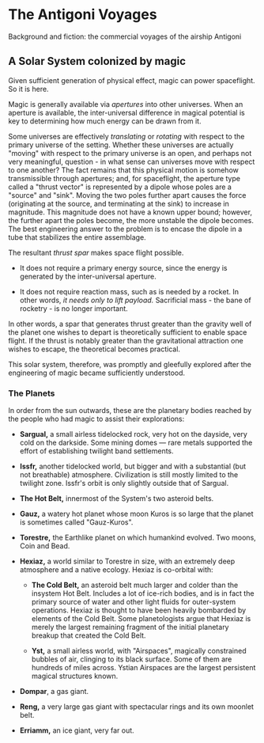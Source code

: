 # The Antigoni Voyages
Background and fiction: the commercial voyages of the airship Antigoni

## A Solar System colonized by magic

Given sufficient generation of physical effect, magic can power spaceflight. So it is here.

Magic is generally available via _apertures_ into other universes. When an aperture is available, the inter-universal difference in magical potential is key to determining how much energy can be drawn from it.

Some universes are effectively _translating_ or _rotating_ with respect to the primary universe of the setting. Whether these universes are actually "moving" with respect to the primary universe is an open, and perhaps not very meaningful, question - in what sense can universes move with respect to one another? The fact remains that this physical motion is somehow transmissible through apertures; and, for spaceflight, the aperture type called a "thrust vector" is represented by a dipole whose poles are a "source" and "sink". Moving the two poles further apart causes the force (originating at the source, and terminating at the sink) to increase in magnitude. This magnitude does not have a known upper bound; however, the further apart the poles become, the more unstable the dipole becomes. The best engineering answer to the problem is to encase the dipole in a tube that stabilizes the entire assemblage.

The resultant _thrust spar_ makes space flight possible. 

 * It does not require a primary energy source, since the energy is generated by the inter-universal aperture.
 
 * It does not require reaction mass, such as is needed by a rocket. In other words, _it needs only to lift payload._ Sacrificial mass - the bane of rocketry - is no longer important.
 
In other words, a spar that generates thrust greater than the gravity well of the planet one wishes to depart is theoretically sufficient to enable space flight. If the thrust is notably greater than the gravitational attraction one wishes to escape, the theoretical becomes practical.

This solar system, therefore, was promptly and gleefully explored after the engineering of magic became sufficiently understood.

### The Planets

In order from the sun outwards, these are the planetary bodies reached by the people who had magic to assist their explorations:

* **Sargual,** a small airless tidelocked rock, very hot on the dayside, very cold on the darkside. Some mining domes — rare metals supported the effort of establishing twilight band settlements.

* **Issfr,** another tidelocked world, but bigger and with a substantial (but not breathable) atmosphere. Civilization is still mostly limited to the twilight zone. Issfr's orbit is only slightly outside that of Sargual.

* **The Hot Belt,** innermost of the System's two asteroid belts.

* **Gauz,** a watery hot planet whose moon Kuros is so large that the planet is sometimes called "Gauz-Kuros".

* **Torestre,** the Earthlike planet on which humankind evolved. Two moons, Coin and Bead.

* **Hexiaz,** a world similar to Torestre in size, with an extremely deep atmosphere and a native ecology. Hexiaz is co-orbital with:

  * **The Cold Belt,** an asteroid belt much larger and colder than the insystem Hot Belt. Includes a lot of ice-rich bodies, and is in fact the primary source of water and other light fluids for outer-system operations. Hexiaz is thought to have been heavily bombarded by elements of the Cold Belt. Some planetologists argue that Hexiaz is merely the largest remaining fragment of the initial planetary breakup that created the Cold Belt.

  * **Yst,** a small airless world, with "Airspaces", magically constrained bubbles of air, clinging to its black surface. Some of them are hundreds of miles across. Ystian Airspaces are the largest persistent magical structures known.

* **Dompar**, a gas giant.

* **Reng,** a very large gas giant with spectacular rings and its own moonlet belt.</li>

* **Erriamm,** an ice giant, very far out.

